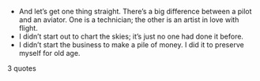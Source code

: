  - And let’s get one thing straight. There’s a big difference between a pilot and an aviator. One is a technician; the other is an artist in love with flight.
 - I didn’t start out to chart the skies; it’s just no one had done it before.
 - I didn’t start the business to make a pile of money. I did it to preserve myself for old age.

3 quotes